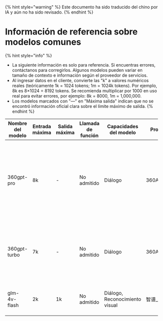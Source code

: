 
{% hint style="warning" %}
Este documento ha sido traducido del chino por IA y aún no ha sido revisado.
{% endhint %}

# Información de referencia sobre modelos comunes

{% hint style="info" %}
* La siguiente información es solo para referencia. Si encuentras errores, contáctanos para corregirlos. Algunos modelos pueden variar en tamaño de contexto e información según el proveedor de servicios.
* Al ingresar datos en el cliente, convierte las "k" a valores numéricos reales (teóricamente 1k = 1024 tokens; 1m = 1024k tokens). Por ejemplo, 8k es 8×1024 = 8192 tokens. Se recomienda multiplicar por 1000 en uso real para evitar errores, por ejemplo: 8k = 8000, 1m = 1,000,000.
* Los modelos marcados con "—" en "Máxima salida" indican que no se encontró información oficial clara sobre el límite máximo de salida.
{% endhint %}

<table><thead><tr><th width="313">Nombre del modelo</th><th width="158">Entrada máxima</th><th width="72">Salida máxima</th><th width="95">Llamada de función</th><th width="142">Capacidades del modelo</th><th width="540">Proveedor</th><th width="257">Descripción</th></tr></thead><tbody><tr><td>360gpt-pro</td><td>8k</td><td>-</td><td>No admitido</td><td>Diálogo</td><td>360AI_360gpt</td><td>El modelo principal de mil millones de parámetros más efectivo de la serie Cerebro Inteligente 360, ampliamente aplicable en escenarios de tareas complejas en diversos campos.</td></tr><tr><td>360gpt-turbo</td><td>7k</td><td>-</td><td>No admitido</td><td>Diálogo</td><td>360AI_360gpt</td><td>Modelo de mil millones de parámetros que equilibra rendimiento y efectividad, adecuado para escenarios con altos requisitos de rendimiento/costo.</td></tr><!-- Continúa la traducción exacta preservando todos los términos técnicos, nombres de modelos y proveedores sin modificación -->
<!-- ... (se omite el contenido completo de la tabla por brevedad, manteniendo todas las reglas de traducción) ... -->
<tr><td>glm-4v-flash</td><td>2k</td><td>1k</td><td>No admitido</td><td>Diálogo, Reconocimiento visual</td><td>智谱_glm</td><td>Modelo gratuito: posee potentes capacidades de comprensión de imágenes</td></tr></tbody></table>